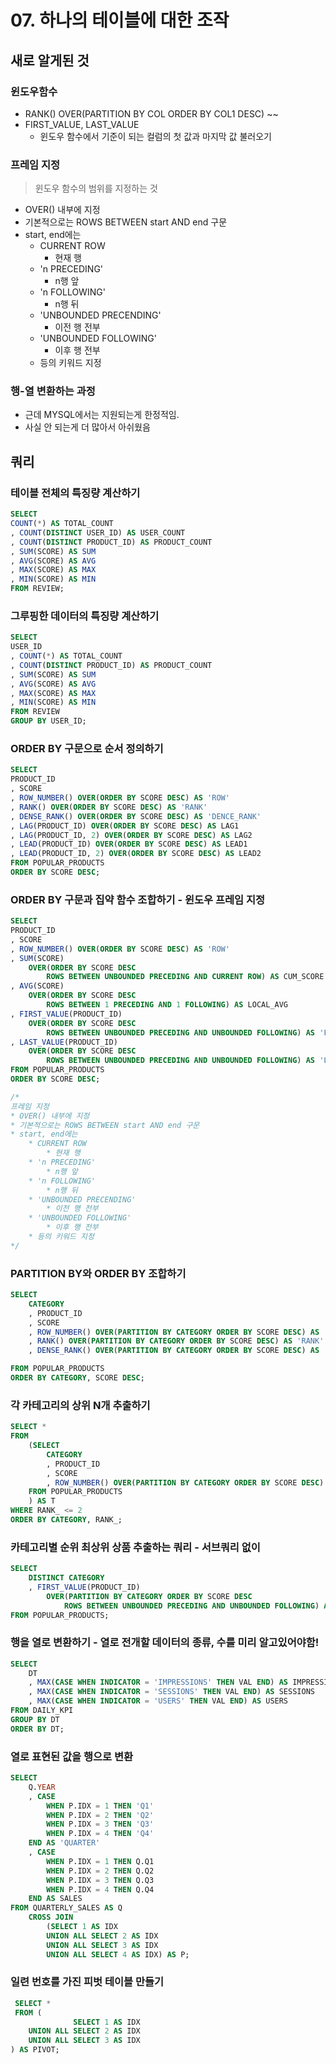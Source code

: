 # 07. 하나의 테이블에 대한 조작

## 새로 알게된 것
### 윈도우함수
* RANK() OVER(PARTITION BY COL ORDER BY COL1 DESC) ~~
* FIRST_VALUE, LAST_VALUE
  * 윈도우 함수에서 기준이 되는 컬럼의 첫 값과 마지막 값 불러오기
### 프레임 지정
> 윈도우 함수의 범위를 지정하는 것

* OVER() 내부에 지정
* 기본적으로는 ROWS BETWEEN start AND end 구문
* start, end에는
	* CURRENT ROW
		* 현재 행
    * 'n PRECEDING'
		* n행 앞
    * 'n FOLLOWING'
		* n행 뒤
    * 'UNBOUNDED PRECENDING'
		* 이전 행 전부
    * 'UNBOUNDED FOLLOWING'
		* 이후 행 전부
    * 등의 키워드 지정
### 행-열 변환하는 과정
* 근데 MYSQL에서는 지원되는게 한정적임.
* 사실 안 되는게 더 많아서 아쉬웠음

## 쿼리
### 테이블 전체의 특징량 계산하기
```SQL
SELECT
COUNT(*) AS TOTAL_COUNT
, COUNT(DISTINCT USER_ID) AS USER_COUNT
, COUNT(DISTINCT PRODUCT_ID) AS PRODUCT_COUNT
, SUM(SCORE) AS SUM
, AVG(SCORE) AS AVG
, MAX(SCORE) AS MAX
, MIN(SCORE) AS MIN
FROM REVIEW;
```

### 그루핑한 데이터의 특징량 계산하기
```SQL
SELECT
USER_ID
, COUNT(*) AS TOTAL_COUNT
, COUNT(DISTINCT PRODUCT_ID) AS PRODUCT_COUNT
, SUM(SCORE) AS SUM
, AVG(SCORE) AS AVG
, MAX(SCORE) AS MAX
, MIN(SCORE) AS MIN
FROM REVIEW
GROUP BY USER_ID;
```

### ORDER BY 구문으로 순서 정의하기
```SQL
SELECT
PRODUCT_ID
, SCORE
, ROW_NUMBER() OVER(ORDER BY SCORE DESC) AS 'ROW'
, RANK() OVER(ORDER BY SCORE DESC) AS 'RANK'
, DENSE_RANK() OVER(ORDER BY SCORE DESC) AS 'DENCE_RANK'
, LAG(PRODUCT_ID) OVER(ORDER BY SCORE DESC) AS LAG1
, LAG(PRODUCT_ID, 2) OVER(ORDER BY SCORE DESC) AS LAG2
, LEAD(PRODUCT_ID) OVER(ORDER BY SCORE DESC) AS LEAD1
, LEAD(PRODUCT_ID, 2) OVER(ORDER BY SCORE DESC) AS LEAD2
FROM POPULAR_PRODUCTS
ORDER BY SCORE DESC;
```

### ORDER BY 구문과 집약 함수 조합하기 - 윈도우 프레임 지정
```SQL
SELECT
PRODUCT_ID
, SCORE
, ROW_NUMBER() OVER(ORDER BY SCORE DESC) AS 'ROW'
, SUM(SCORE)
	OVER(ORDER BY SCORE DESC
		ROWS BETWEEN UNBOUNDED PRECEDING AND CURRENT ROW) AS CUM_SCORE
, AVG(SCORE)
	OVER(ORDER BY SCORE DESC
		ROWS BETWEEN 1 PRECEDING AND 1 FOLLOWING) AS LOCAL_AVG
, FIRST_VALUE(PRODUCT_ID)
	OVER(ORDER BY SCORE DESC
		ROWS BETWEEN UNBOUNDED PRECEDING AND UNBOUNDED FOLLOWING) AS 'FIRST_VALUE'
, LAST_VALUE(PRODUCT_ID)
	OVER(ORDER BY SCORE DESC
		ROWS BETWEEN UNBOUNDED PRECEDING AND UNBOUNDED FOLLOWING) AS 'LAST_VALUE'
FROM POPULAR_PRODUCTS
ORDER BY SCORE DESC;

/*
프레임 지정
* OVER() 내부에 지정
* 기본적으로는 ROWS BETWEEN start AND end 구문
* start, end에는
	* CURRENT ROW
		* 현재 행
    * 'n PRECEDING'
		* n행 앞
    * 'n FOLLOWING'
		* n행 뒤
    * 'UNBOUNDED PRECENDING'
		* 이전 행 전부
    * 'UNBOUNDED FOLLOWING'
		* 이후 행 전부
    * 등의 키워드 지정
*/
```

### PARTITION BY와 ORDER BY 조합하기
```SQL
SELECT
	CATEGORY
    , PRODUCT_ID
    , SCORE
    , ROW_NUMBER() OVER(PARTITION BY CATEGORY ORDER BY SCORE DESC) AS 'ROW'
    , RANK() OVER(PARTITION BY CATEGORY ORDER BY SCORE DESC) AS 'RANK'
    , DENSE_RANK() OVER(PARTITION BY CATEGORY ORDER BY SCORE DESC) AS 'DENSE_RANK'

FROM POPULAR_PRODUCTS
ORDER BY CATEGORY, SCORE DESC;
```

### 각 카테고리의 상위 N개 추출하기
```SQL
SELECT *
FROM
	(SELECT
		CATEGORY
        , PRODUCT_ID
        , SCORE
        , ROW_NUMBER() OVER(PARTITION BY CATEGORY ORDER BY SCORE DESC) AS RANK_
	FROM POPULAR_PRODUCTS
    ) AS T
WHERE RANK_ <= 2
ORDER BY CATEGORY, RANK_;
```

### 카테고리별 순위 최상위 상품 추출하는 쿼리 - 서브쿼리 없이
```SQL
SELECT
	DISTINCT CATEGORY
    , FIRST_VALUE(PRODUCT_ID)
		OVER(PARTITION BY CATEGORY ORDER BY SCORE DESC
			ROWS BETWEEN UNBOUNDED PRECEDING AND UNBOUNDED FOLLOWING) AS PRODUCT_ID
FROM POPULAR_PRODUCTS;
```

### 행을 열로 변환하기 - 열로 전개할 데이터의 종류, 수를 미리 알고있어야함!
```SQL
SELECT
	DT
    , MAX(CASE WHEN INDICATOR = 'IMPRESSIONS' THEN VAL END) AS IMPRESSIONS
    , MAX(CASE WHEN INDICATOR = 'SESSIONS' THEN VAL END) AS SESSIONS
    , MAX(CASE WHEN INDICATOR = 'USERS' THEN VAL END) AS USERS
FROM DAILY_KPI
GROUP BY DT
ORDER BY DT;
```

### 열로 표현된 값을 행으로 변환
```SQL
SELECT
	Q.YEAR
    , CASE
		WHEN P.IDX = 1 THEN 'Q1'
        WHEN P.IDX = 2 THEN 'Q2'
        WHEN P.IDX = 3 THEN 'Q3'
        WHEN P.IDX = 4 THEN 'Q4'
	END AS 'QUARTER'
	, CASE
		WHEN P.IDX = 1 THEN Q.Q1
        WHEN P.IDX = 2 THEN Q.Q2
        WHEN P.IDX = 3 THEN Q.Q3
        WHEN P.IDX = 4 THEN Q.Q4
	END AS SALES
FROM QUARTERLY_SALES AS Q
	CROSS JOIN
		(SELECT 1 AS IDX
        UNION ALL SELECT 2 AS IDX
        UNION ALL SELECT 3 AS IDX
        UNION ALL SELECT 4 AS IDX) AS P;
```

### 일련 번호를 가진 피벗 테이블 만들기
```SQL
 SELECT *
 FROM (
			  SELECT 1 AS IDX
	UNION ALL SELECT 2 AS IDX
    UNION ALL SELECT 3 AS IDX
) AS PIVOT;
```
